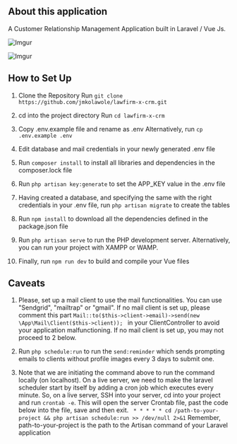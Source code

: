 ## About this application
A Customer Relationship Management Application built in Laravel / Vue Js.


![Imgur](https://i.imgur.com/8mn3UgJ.png)

![Imgur](https://i.imgur.com/WlKkE7B.png)

## How to Set Up

1. Clone the Repository
Run ```git clone https://github.com/jmkolawole/lawfirm-x-crm.git```

2. cd into the project directory
Run ```cd lawfirm-x-crm```

3. Copy .env.example file and rename as .env
Alternatively, run ```cp .env.example .env```

4. Edit database and mail credentials in your newly generated .env file

5. Run ```composer install``` to install all libraries and dependencies in the composer.lock file

6. Run ```php artisan key:generate``` to set the APP_KEY value in the .env file

7. Having created a database, and specifying the same with the right credentials in your .env file, run ```php artisan migrate``` to create the tables

8. Run ```npm install``` to download all the dependencies defined in the package.json file

9. Run ```php artisan serve``` to run the PHP development server. Alternatively, you can run your project with XAMPP or WAMP.

10. Finally, run ```npm run dev``` to build and compile your Vue files





## Caveats
1. Please, set up a mail client to use the mail functionalities. You can use "Sendgrid", "mailtrap" or "gmail". If no mail client is set up, please comment this part ```Mail::to($this->client->email)->send(new \App\Mail\Client($this->client)); ``` in your ClientController to avoid your application malfunctioning. If no mail client is set up, you may not proceed to 2 below.

2. Run ```php schedule:run``` to run the ```send:reminder``` which sends prompting emails to clients without profile images every 3 days to submit one.

3. Note that we are initiating the command above to run the command locally (on localhost). On a live server, we need to make the laravel scheduler start by itself by adding a cron job which executes every minute.
So, on a live server, SSH into your server, cd into your project and run ```crontab -e```.
This will open the server Crontab file, past the code below into the file, save and then exit.
``` * * * * * cd /path-to-your-project && php artisan schedule:run >> /dev/null 2>&1```
Remember, path-to-your-project is the path to the Artisan command of your Laravel application 
